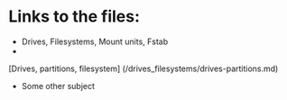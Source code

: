 # Links to the files:

- Drives, Filesystems, Mount units, Fstab
- 
[Drives, partitions, filesystem]
(/drives_filesystems/drives-partitions.md)


  
- Some other subject
